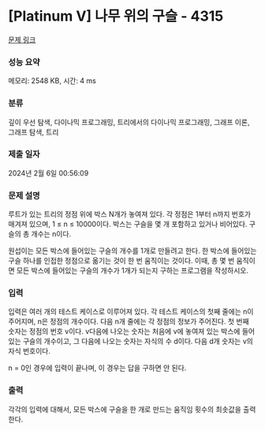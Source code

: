 # [Platinum V] 나무 위의 구슬 - 4315 

[문제 링크](https://www.acmicpc.net/problem/4315) 

### 성능 요약

메모리: 2548 KB, 시간: 4 ms

### 분류

깊이 우선 탐색, 다이나믹 프로그래밍, 트리에서의 다이나믹 프로그래밍, 그래프 이론, 그래프 탐색, 트리

### 제출 일자

2024년 2월 6일 00:56:09

### 문제 설명

<p>루트가 있는 트리의 정점 위에 박스 N개가 놓여져 있다. 각 정점은 1부터 n까지 번호가 매겨져 있으며, 1 ≤ n ≤ 10000이다. 박스는 구슬을 몇 개 포함하고 있거나 비어있다. 구슬의 총 개수는 n이다.</p>

<p>원섭이는 모든 박스에 들어있는 구슬의 개수를 1개로 만들려고 한다. 한 박스에 들어있는 구슬 하나를 인접한 정점으로 옮기는 것이 한 번 움직이는 것이다. 이때, 총 몇 번 움직이면 모든 박스에 들어있는 구슬의 개수가 1개가 되는지 구하는 프로그램을 작성하시오.</p>

### 입력 

 <p>입력은 여러 개의 테스트 케이스로 이루어져 있다. 각 테스트 케이스의 첫째 줄에는 n이 주어지며, n은 정점의 개수이다. 다음 n개 줄에는 각 정점의 정보가 주어진다. 첫 번째 숫자는 정점의 번호 v이다. v다음에 나오는 숫자는 처음에 v에 놓여져 있는 박스에 들어 있는 구슬의 개수이고, 그 다음에 나오는 숫자는 자식의 수 d이다. 다음 d개 숫자는 v의 자식 번호이다.</p>

<p>n = 0인 경우에 입력이 끝나며, 이 경우는 답을 구하면 안 된다.</p>

### 출력 

 <p>각각의 입력에 대해서, 모든 박스에 구슬을 한 개로 만드는 움직임 횟수의 최솟값을 출력한다.</p>

